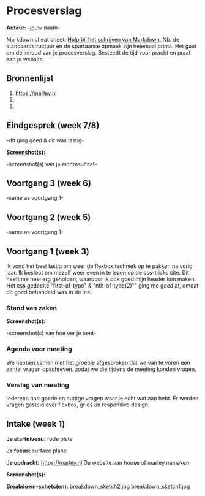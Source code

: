 # Procesverslag
**Auteur:** -jouw naam-

Markdown cheat cheet: [Hulp bij het schrijven van Markdown](https://github.com/adam-p/markdown-here/wiki/Markdown-Cheatsheet). Nb. de standaardstructuur en de spartaanse opmaak zijn helemaal prima. Het gaat om de inhoud van je procesverslag. Besteedt de tijd voor pracht en praal aan je website.



## Bronnenlijst
1. https://marley.nl
2.
3.



## Eindgesprek (week 7/8)

-dit ging goed & dit was lastig-

**Screenshot(s):**

-screenshot(s) van je eindresultaat-



## Voortgang 3 (week 6)

-same as voortgang 1-



## Voortgang 2 (week 5)

-same as voortgang 1-



## Voortgang 1 (week 3)

Ik vond het best lastig om weer de flexbox techniek op te pakken na vorig jaar. Ik besloot om mezelf weer even in te lezen op de css-tricks site. Dit heeft me heel erg geholpen, waardoor ik ook goed mijn header kon maken. Het css gedeelte "first-of-type" & "nth-of-type(2)"" ging me goed af, omdat dit goed behandeld was in de les.
### Stand van zaken



**Screenshot(s):**

-screenshot(s) van hoe ver je bent-

### Agenda voor meeting

We hebben samen met het groepje afgesproken dat we van te voren een aantal vragen opschreven, zodat we die tijdens de meeting konden vragen.

### Verslag van meeting

Iedereen had goede en nuttige vragen waar je echt wat aan hebt. Er werden vragen gesteld over flexbox, grids en responsive design.



## Intake (week 1)

**Je startniveau:** rode piste

**Je focus:** surface plane

**Je opdracht:**
https://marley.nl De website van house of marley namaken

**Screenshot(s):**


**Breakdown-schets(en):**
breakdown_sketch2.jpg
breakdown_sketch1.jpg
